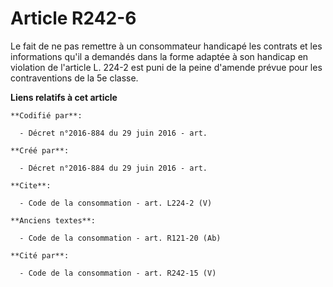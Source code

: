 # Article R242-6

Le fait de ne pas remettre à un consommateur handicapé les contrats et les informations qu'il a demandés dans la forme
adaptée à son handicap en violation de l'article L. 224-2 est puni de la peine d'amende prévue pour les contraventions de la
5e classe.

**Liens relatifs à cet article**

	**Codifié par**:

	  - Décret n°2016-884 du 29 juin 2016 - art.

	**Créé par**:

	  - Décret n°2016-884 du 29 juin 2016 - art.

	**Cite**:

	  - Code de la consommation - art. L224-2 (V)

	**Anciens textes**:

	  - Code de la consommation - art. R121-20 (Ab)

	**Cité par**:

	  - Code de la consommation - art. R242-15 (V)
